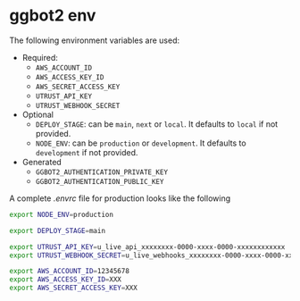 # ggbot2 env

The following environment variables are used:

- Required:
  - `AWS_ACCOUNT_ID`
  - `AWS_ACCESS_KEY_ID`
  - `AWS_SECRET_ACCESS_KEY`
  - `UTRUST_API_KEY`
  - `UTRUST_WEBHOOK_SECRET`
- Optional
  - `DEPLOY_STAGE`: can be `main`, `next` or `local`. It defaults to `local` if not provided.
  - `NODE_ENV`: can be `production` or `development`. It defaults to `development` if not provided.
- Generated
  - `GGBOT2_AUTHENTICATION_PRIVATE_KEY`
  - `GGBOT2_AUTHENTICATION_PUBLIC_KEY`

A complete _.envrc_ file for production looks like the following

```sh
export NODE_ENV=production

export DEPLOY_STAGE=main

export UTRUST_API_KEY=u_live_api_xxxxxxxx-0000-xxxx-0000-xxxxxxxxxxxx
export UTRUST_WEBHOOK_SECRET=u_live_webhooks_xxxxxxxx-0000-xxxx-0000-xxxxxxxxxxxx

export AWS_ACCOUNT_ID=12345678
export AWS_ACCESS_KEY_ID=XXX
export AWS_SECRET_ACCESS_KEY=XXX
```
